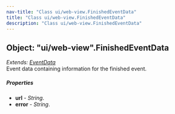 ```yaml
---
nav-title: "Class ui/web-view.FinishedEventData"
title: "Class ui/web-view.FinishedEventData"
description: "Class ui/web-view.FinishedEventData"
---
```

## Object: "ui/web-view".FinishedEventData  
_Extends:_ [_EventData_](../../data/observable/EventData.md)  
Event data containing information for the finished event.

##### Properties
 - **url** - _String_.
 - **error** - _String_.